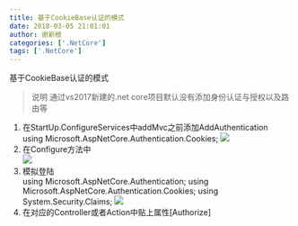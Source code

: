 ```yaml
---
title: 基于CookieBase认证的模式
date: 2018-03-05 21:01:01
author: 谢新根
categories: ['.NetCore']
tags: ['.NetCore']
---
```


基于CookieBase认证的模式
<!-- more -->

>说明 通过vs2017新建的.net core项目默认没有添加身份认证与授权以及路由等  
1. 在StartUp.ConfigureServices中addMvc之前添加AddAuthentication  
using Microsoft.AspNetCore.Authentication.Cookies;
![](http://qiniu.xxgtalk.cn/blog/images/dotnetcore/core/02/0101.png)
2. 在Configure方法中  
![](http://qiniu.xxgtalk.cn/blog/images/dotnetcore/core/02/0201.png)
3. 模拟登陆  
using Microsoft.AspNetCore.Authentication;
using Microsoft.AspNetCore.Authentication.Cookies;
using System.Security.Claims;
![](http://qiniu.xxgtalk.cn/blog/images/dotnetcore/core/02/0301.png)
4. 在对应的Controller或者Action中贴上属性[Authorize]  